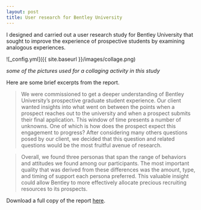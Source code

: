 ```yaml
---
layout: post
title: User research for Bentley University
---
```


I designed and carried out a user research study for Bentley University
that sought to improve the experience of prospective students by
examining analogous experiences.

![_config.yml]({{ site.baseurl }}/images/collage.png)

_some of the pictures used for a collaging activity in this study_

Here are some brief excerpts from the report.

>We were commissioned to get a deeper understanding of Bentley University’s prospective graduate student experience. Our client wanted insights into what went on between the points when a prospect reaches out to the university and when a prospect submits their final application. This window of time presents a number of unknowns. One of which is how does the prospect expect this engagement to progress? After considering many others questions posed by our client, we decided that this question and related questions would be the most fruitful avenue of research.

>Overall, we found three personas that span the range of behaviors and attitudes we found among our participants. The most important quality that was derived from these differences was the amount, type, and timing of support each persona preferred. This valuable insight could allow Bentley to more effectively allocate precious recruiting resources to its prospects.

Download a full copy of the report [here](https://www.dropbox.com/s/vlxg0jk8w3avzsy/research-project.docx?dl=0).


